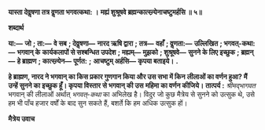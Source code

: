 **यास्ता देवॢषणा तत्र वॢणता भगवत्कथा: ।** **मह्यं शुश्रूषवे ब्रह्मन्कात्स्न्र्येनाचष्टुमर्हसि ॥ ५॥** 

**शब्दार्थ** 

**या:—** **जो** **; ता:—** **वे सब** **; देवॢषणा—** **नारद ऋषि द्वारा** **; तत्र—** **वहाँ** **; वॢणता:—** **उल्लिखित** **; भगवत्-कथा:—** **भगवान् के** **कार्यकलापों से सश्बन्धित उपदेश** **; मह्यम्—** **मुझको** **; शुश्रूषवे—** **सुनने के लिए इच्छुक** **; ब्रह्मन्—** **हे ब्राह्मण** **; कात्स्न्र्येन—** **पूर्णत:** **;** **आचष्टुम् अर्हसि—** **कृपया बताइये।** **.** 

**हे ब्राह्मण, नारद ने भगवान् का किस प्रकार गुणगान किया और उस सभा में किन** **लीलाओं का वर्णन हुआ? मैं उन्हें सुनने का इच्छुक हूँ। कृपया विस्तार से भगवान् की उस** **महिमा का वर्णन कीजिये।** **तात्पर्य :** *श्रीमद्भागवत* भगवान् की लीलाओं अर्थात् *भगवत्-कथा* का अभिलेख है। विदुर जो कुछ मैत्रेय से सुनने को उत्सुक थे, उसे हम भी पाँच हजार वर्षों के बाद सुन सकते हैं, बशर्ते कि हम अधिक उत्सुक हों।  

**मैत्रेय उवाच** 